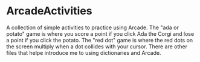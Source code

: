 # ArcadeActivities
A collection of simple activities to practice using Arcade. The "ada or potato" game is where you score a point if you click Ada the Corgi and lose a point if you click the potato. The "red dot" game is where the red dots on the screen multiply when a dot collides with your cursor. There are other files that helpe introduce me to using dictionaries and Arcade. 
